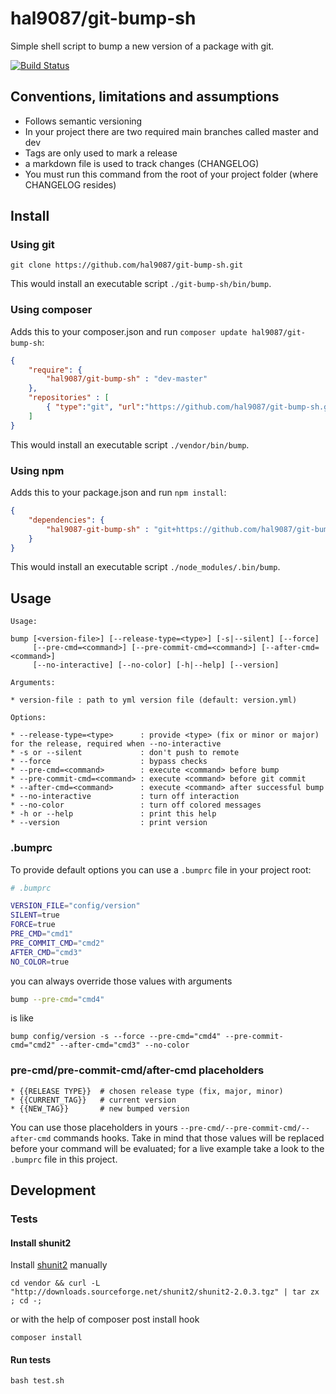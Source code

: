 hal9087/git-bump-sh
==============================

Simple shell script to bump a new version of a package with git.

[![Build Status](https://travis-ci.org/hal9087/git-bump-sh.svg)](https://travis-ci.org/hal9087/git-bump-sh)

## Conventions, limitations and assumptions 

* Follows semantic versioning
* In your project there are two required main branches called master and dev
* Tags are only used to mark a release
* a markdown file is used to track changes (CHANGELOG)
* You must run this command from the root of your project folder (where CHANGELOG resides)

## Install

### Using git

```
git clone https://github.com/hal9087/git-bump-sh.git 
```

This would install an executable script ```./git-bump-sh/bin/bump```.


### Using composer

Adds this to your composer.json and run ```composer update hal9087/git-bump-sh```:

```json
{
    "require": {
        "hal9087/git-bump-sh" : "dev-master"
    },
    "repositories" : [
        { "type":"git", "url":"https://github.com/hal9087/git-bump-sh.git" }
    ]
}
```

This would install an executable script ```./vendor/bin/bump```.

### Using npm

Adds this to your package.json and run ```npm install```:

```json
{
    "dependencies": {
        "hal9087-git-bump-sh" : "git+https://github.com/hal9087/git-bump-sh.git"
    }
}
```

This would install an executable script ```./node_modules/.bin/bump```.

## Usage

```
Usage:

bump [<version-file>] [--release-type=<type>] [-s|--silent] [--force]
     [--pre-cmd=<command>] [--pre-commit-cmd=<command>] [--after-cmd=<command>]
     [--no-interactive] [--no-color] [-h|--help] [--version]

Arguments:

* version-file : path to yml version file (default: version.yml)

Options:

* --release-type=<type>      : provide <type> (fix or minor or major) for the release, required when --no-interactive
* -s or --silent             : don't push to remote
* --force                    : bypass checks
* --pre-cmd=<command>        : execute <command> before bump
* --pre-commit-cmd=<command> : execute <command> before git commit
* --after-cmd=<command>      : execute <command> after successful bump
* --no-interactive           : turn off interaction
* --no-color                 : turn off colored messages
* -h or --help               : print this help
* --version                  : print version
```

### .bumprc

To provide default options you can use a ```.bumprc``` file in your project root:

```bash
# .bumprc

VERSION_FILE="config/version"
SILENT=true
FORCE=true
PRE_CMD="cmd1"
PRE_COMMIT_CMD="cmd2"
AFTER_CMD="cmd3"
NO_COLOR=true
```

you can always override those values with arguments

```bash
bump --pre-cmd="cmd4"
```

is like 

```
bump config/version -s --force --pre-cmd="cmd4" --pre-commit-cmd="cmd2" --after-cmd="cmd3" --no-color
```

### pre-cmd/pre-commit-cmd/after-cmd placeholders

```
* {{RELEASE TYPE}}  # chosen release type (fix, major, minor)
* {{CURRENT_TAG}}   # current version
* {{NEW_TAG}}       # new bumped version
```

You can use those placeholders in yours ```--pre-cmd/--pre-commit-cmd/--after-cmd``` commands hooks.
Take in mind that those values will be replaced before your command will be evaluated; for a live example take a look
to the ```.bumprc``` file in this project.

## Development

### Tests

#### Install shunit2

Install [shunit2] manually 

```
cd vendor && curl -L "http://downloads.sourceforge.net/shunit2/shunit2-2.0.3.tgz" | tar zx ; cd -;
```

or with the help of composer post install hook

```
composer install
```

#### Run tests

```
bash test.sh
```

[shunit2]: https://code.google.com/p/shunit2/


